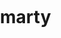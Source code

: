# marty

<html lang="">
  <head>
    <meta charset="utf-8">
    <meta name="viewport" content="width=device-width, initial-scale=1.0">
    <!-- <title>p5.js example</title> -->
    <style> body {padding: 0; margin: 0;} </style>
    <script src="{{ site.baseurl }}/MartinNeifert.github.io/assets/p5.min.js"></script>
    <script src="{{ site.baseurl }}/Creative-p5/assets/Field.js"></script>
    <script src="{{ site.baseurl }}/Creative-p5/assets/Particle.js"></script>
    <script src="{{ site.baseurl }}/Creative-p5/TriangleTexture/TriangleTexture.js"></script>
  </head>
  <body>
  </body>
</html>
